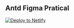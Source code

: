 ## Antd Figma Pratical

[![Deploy to Netlify](https://www.netlify.com/img/deploy/button.svg)](https://antd-figma.netlify.app/)
